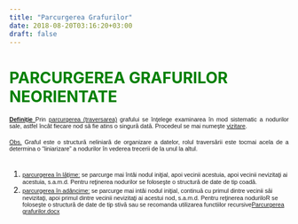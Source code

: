 ```yaml
---
title: "Parcurgerea Grafurilor"
date: 2018-08-20T03:16:20+03:00
draft: false
---
```


<html>
  <body>
    <div class="wiki" id="content_view" style="display: block;">
<h1 id="toc0"> </h1>
 <h1 id="toc1"><a name="PARCURGEREA GRAFURILOR NEORIENTATE"></a><span style="color: #008000;">PARCURGEREA GRAFURILOR NEORIENTATE</span></h1>
 <span style="display: block; text-align: justify;"><strong><u><span style="font-family: Tahoma,sans-serif; font-size: 10.6667px;">Definiţie </span></u></strong><span style="font-family: Tahoma,sans-serif; font-size: 10.6667px;">Prin <u>parcurgerea (traversarea)</u> grafului se înţelege examinarea în mod sistematic a nodurilor sale, astfel încât fiecare nod să fie atins o singură dată. Procedeul se mai numeşte <u>vizitare</u>.</span></span><br />
<span style="display: block; text-align: justify;"><u><span style="font-family: Tahoma,sans-serif; font-size: 10.6667px;">Obs.</span></u><span style="font-family: Tahoma,sans-serif; font-size: 10.6667px;"> Graful este o structură neliniară de organizare a datelor, rolul traversării este tocmai acela de a determina o “liniarizare” a nodurilor în vederea trecerii de la unul la altul.</span></span><br />
<ol><li><u><span style="font-family: Tahoma,sans-serif; font-size: 10.6667px;">parcurgerea în lăţime:</span></u><span style="font-family: Tahoma,sans-serif; font-size: 10.6667px;"> se parcurge mai întâi nodul iniţial, apoi vecinii acestuia, apoi vecinii nevizitaţi ai acestuia, s.a.m.d. Pentru reţinerea nodurilor se foloseşte o structură de date de tip coadă.</span></li><li><u><span style="font-family: Tahoma,sans-serif; font-size: 10.6667px;">parcurgerea în adâncime:</span></u><span style="font-family: Tahoma,sans-serif; font-size: 10.6667px;"> se parcurge mai intâi nodul iniţial, continuă cu primul dintre vecinii săi nevizitaţi, apoi primul dintre vecinii nevizitaţi ai acestui nod, s.a.m.d. Pentru reţinerea noduriloR se foloseşte o structură de date de tip stivă sau se recomanda utilizarea functiilor recursive<a href="files/Parcurgerea%20grafurilor.docx">Parcurgerea grafurilor.docx</a></span></li></ol>
    </div>
  </body>
</html>